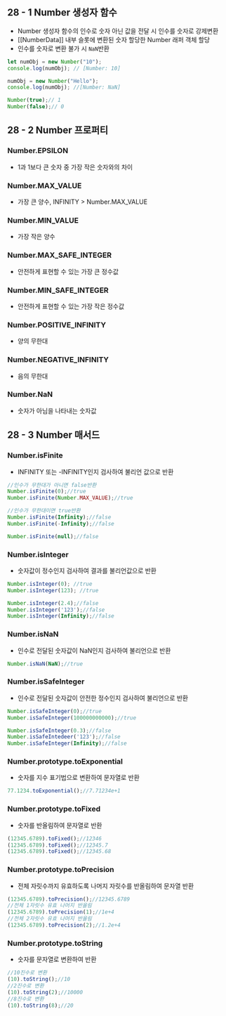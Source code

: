 ## 28 - 1 Number 생성자 함수

- Number 생성자 함수의 인수로 숫자 아닌 값을 전달 시 인수를 숫자로 강제변환
- [[NumberData]] 내부 슬롯에 변환된 숫자 할당한 Number 래퍼 객체 할당
- 인수를 숫자로 변환 불가 시 `NaN`반환

```javascript
let numObj = new Number("10");
console.log(numObj); // [Number: 10]

numObj = new Number("Hello");
console.log(numObj); //[Number: NaN]

Number(true);// 1
Number(false);// 0
```

## 28 - 2 Number 프로퍼티
### Number.EPSILON
- 1과 1보다 큰 숫자 중 가장 작은 숫자와의 차이
### Number.MAX_VALUE
- 가장 큰 양수, INFINITY > Number.MAX_VALUE
### Number.MIN_VALUE
- 가장 작은 양수
### Number.MAX_SAFE_INTEGER
- 안전하게 표현할 수 있는 가장 큰 정수값
### Number.MIN_SAFE_INTEGER
- 안전하게 표현할 수 있는 가장 작은 정수값
### Number.POSITIVE_INFINITY
- 양의 무한대
### Number.NEGATIVE_INFINITY
- 음의 무한대
### Number.NaN
- 숫자가 아님을 나타내는 숫자값

## 28 - 3 Number 매서드
### Number.isFinite
- INFINITY 또는 -INFINITY인지 검사하여 불리언 값으로 반환
```javascript
//인수가 무한대가 아니면 false반환
Number.isFinite(0);//true
Number.isFinite(Number.MAX_VALUE);//true

//인수가 무한대이면 true반환
Number.isFinite(Infinity);//false
Number.isFinite(-Infinity);//false

Number.isFinite(null);//false
```

### Number.isInteger
- 숫자값이 정수인지 검사하여 결과를 불리언값으로 반환
```javascript
Number.isInteger(0); //true
Number.isInteger(123); //true

Number.isInteger(2.4);//false
Number.isInteger('123');//false
Number.isInteger(Infinity);//false
```


### Number.isNaN
- 인수로 전달된 숫자값이 NaN인지 검사하여 불리언으로 반환
```javascript
Number.isNaN(NaN);//true
```
### Number.isSafeInteger
- 인수로 전달된 숫자값이 안전한 정수인지 검사하여 불리언으로 반환
```javascript
Number.isSafeInteger(0);//true
Number.isSafeInteger(100000000000);//true

Number.isSafeInteger(0.3);//false
Number.isSafeIntedeer('123');//false
Number.isSafeInteger(Infinity);//false
```

### Number.prototype.toExponential
- 숫자를 지수 표기법으로 변환하여 문자열로 반환
```javascript
77.1234.toExponential();//7.71234e+1
```
### Number.prototype.toFixed
- 숫자를 반올림하여 문자열로 반환
```javascript
(12345.6789).toFixed();//12346
(12345.6789).toFixed();//12345.7
(12345.6789).toFixed();//12345.68
```
### Number.prototype.toPrecision
- 전체 자릿수까지 유효하도록 나머지 자릿수를 반올림하여 문자열 반환
```javascript
(12345.6789).toPrecision();//12345.6789
//전체 1자릿수 유효 나머지 반올림
(12345.6789).toPrecision(1);//1e+4
//전체 2자릿수 유효 나머지 반올림
(12345.6789).toPrecision(2);//1.2e+4
```


### Number.prototype.toString
- 숫자를 문자열로 변환하여 반환
```javascript
//10진수로 변환
(10).toString();//10
//2진수로 변환
(10).toString(2);//10000
//8진수로 변환
(10).toString(8);//20

```



